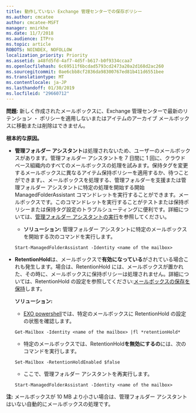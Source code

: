 ```yaml
---
title: 動作していない Exchange 管理センターでの保存ポリシー
ms.author: cmcatee
author: cmcatee-MSFT
manager: mnirkhe
ms.date: 11/7/2018
ms.audience: ITPro
ms.topic: article
ROBOTS: NOINDEX, NOFOLLOW
localization_priority: Priority
ms.assetid: a48fd5fd-4af7-4d5f-b617-b0f9334ccaa7
ms.openlocfilehash: 6c69511f6bcdad5793cd2473a20a2d168d2ac260
ms.sourcegitcommit: 0ae6cbb8cf2836da98300767ed81b411d6551bee
ms.translationtype: MT
ms.contentlocale: ja-JP
ms.lasthandoff: 01/30/2019
ms.locfileid: "29660712"
---
```

 **問題:** 新しく作成されたメールボックスに、Exchange 管理センターで最新のリテンション ・ ポリシーを適用しないまたはアイテムのアーカイブ メールボックスに移動または削除はできません。 
  
 **根本的な原因。**
  
- **管理フォルダー アシスタント**は処理されないため、ユーザーのメールボックスがあります。管理フォルダー アシスタントを 7 日間に 1 回に、クラウド ベース組織内のすべてのメールボックスの処理を試みます。保持タグを変更するメールボックスに異なるアイテム保持ポリシーを適用するか、待つことができます。、メールボックスを処理する、管理フォルダーを支援または管理フォルダー アシスタントに特定の処理を開始する開始 ManagedFolderAssistant コマンドレットを実行することができます。メールボックスです。このコマンドレットを実行することがテストまたは保持ポリシーまたは保持タグ設定のトラブルシューティングに便利です。詳細については、[管理フォルダー アシスタントの実行](https://msdn.microsoft.com/library/gg271153%28v=exchsrvcs.149%29.aspx#managedfolderassist)を参照してください。
    
  - **ソリューション:** 管理フォルダー アシスタントに特定のメールボックスを開始する次のコマンドを実行します。 
    
  ```
  Start-ManagedFolderAssistant -Identity <name of the mailbox>
  ```

- **RetentionHold**は、メールボックスで**有効になっている**がされている場合これも発生します。場合は、RetentionHold には、メールボックスが置かれた、その時に、メールボックスに保持ポリシーは処理されません。詳細については、RetentionHold の設定を参照してください:[メールボックスの保存を保持](https://docs.microsoft.com/exchange/security-and-compliance/messaging-records-management/mailbox-retention-hold)します。
    
    **ソリューション:**
    
  - [EXO powershell](https://docs.microsoft.com/powershell/exchange/exchange-online/connect-to-exchange-online-powershell/connect-to-exchange-online-powershell?view=exchange-ps)では、特定のメールボックスに RetentionHold の設定の状態を確認します。
    
  ```
  Get-Mailbox -Identity <name of the mailbox> |fl *retentionHold*
  ```

  - 特定のメールボックスでは、RetentionHold**を無効にするの**には、次のコマンドを実行します。 
    
  ```
  Set-Mailbox -RetentionHoldEnabled $false
  ```

  - ここで、管理フォルダー アシスタントを再実行します。
    
  ```
  Start-ManagedFolderAssistant -Identity <name of the mailbox>
  ```

 **注:** メールボックスが 10 MB より小さい場合は、管理フォルダー アシスタントはいない自動的にメールボックスの処理です。 
  

